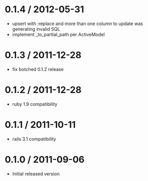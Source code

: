 0.1.4 / 2012-05-31 
==================

  * upsert with :replace and more than one column to update was generating invalid SQL
  * implement _to_partial_path per ActiveModel

0.1.3 / 2011-12-28 
==================

  * fix botched 0.1.2 release

0.1.2 / 2011-12-28 
==================

  * ruby 1.9 compatibility

0.1.1 / 2011-10-11
==================

  * rails 3.1 compatibility
  
0.1.0 / 2011-09-06
==================

  * Initial released version
